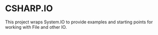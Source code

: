# CSHARP.IO
This project wraps System.IO to provide examples and starting points for working with File and other IO.
